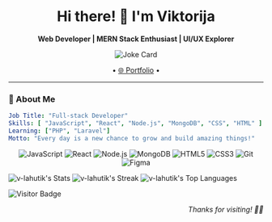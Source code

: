 <h1 align="center">Hi there! 👋 I'm Viktorija</h1>

<p align="center">
  <b>Web Developer | MERN Stack Enthusiast | UI/UX Explorer</b>
</p>

<p align="center"> 
  <img src="https://readme-jokes.vercel.app/api" alt="Joke Card" /> 
</p>

<p align="center">
  • <a href="https://viktorija-lahutik.onrender.com/">🌐 Portfolio</a> •
</p>

---

### 🌌 About Me

```yaml
Job Title: "Full-stack Developer"
Skills: [ "JavaScript", "React", "Node.js", "MongoDB", "CSS", "HTML" ]
Learning: ["PHP", "Laravel"]
Motto: "Every day is a new chance to grow and build amazing things!"


```

<p align="center"> <img src="https://img.shields.io/badge/-JavaScript-F7DF1E?style=for-the-badge&logo=javascript&logoColor=black" alt="JavaScript"> <img src="https://img.shields.io/badge/-React-61DAFB?style=for-the-badge&logo=react&logoColor=black" alt="React"> <img src="https://img.shields.io/badge/-Node.js-339933?style=for-the-badge&logo=node-dot-js&logoColor=white" alt="Node.js"> <img src="https://img.shields.io/badge/-MongoDB-47A248?style=for-the-badge&logo=mongodb&logoColor=white" alt="MongoDB"> <img src="https://img.shields.io/badge/-HTML5-E34F26?style=for-the-badge&logo=html5&logoColor=white" alt="HTML5"> <img src="https://img.shields.io/badge/-CSS3-1572B6?style=for-the-badge&logo=css3&logoColor=white" alt="CSS3"> <img src="https://img.shields.io/badge/-Git-F05032?style=for-the-badge&logo=git&logoColor=white" alt="Git"> <img src="https://img.shields.io/badge/-Figma-F24E1E?style=for-the-badge&logo=figma&logoColor=white" alt="Figma"> </p>

![v-lahutik's Stats](https://github-readme-stats.vercel.app/api?username=v-lahutik&theme=vue-dark&show_icons=true&hide_border=true&count_private=true)
![v-lahutik's Streak](https://github-readme-streak-stats.herokuapp.com/?user=v-lahutik&theme=vue-dark&hide_border=true)
![v-lahutik's Top Languages](https://github-readme-stats.vercel.app/api/top-langs/?username=v-lahutik&theme=vue-dark&show_icons=true&hide_border=true&layout=compact)

![Visitor Badge](https://visitor-badge.laobi.icu/badge?page_id=v-lahutik)
<p align="right">
  <i>Thanks for visiting!  🚀💫</i>
</p>
